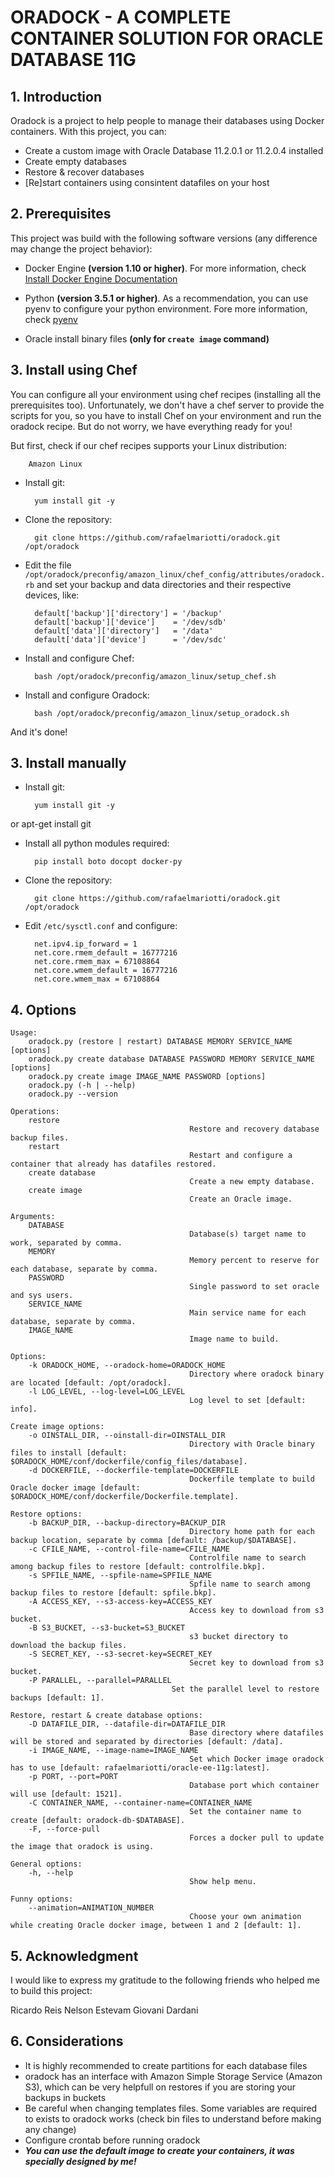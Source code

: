 # ORADOCK - A COMPLETE CONTAINER SOLUTION FOR ORACLE DATABASE 11G


## 1. Introduction

Oradock is a project to help people to manage their databases using Docker containers. With this project, you can:

* Create a custom image with Oracle Database 11.2.0.1 or 11.2.0.4 installed
* Create empty databases
* Restore & recover databases
* [Re]start containers using consintent datafiles on your host


## 2. Prerequisites

This project was build with the following software versions (any difference may change the project behavior):

* Docker Engine **(version 1.10 or higher)**. For more information, check [Install Docker Engine Documentation](https://docs.docker.com/engine/installation/)

* Python **(version 3.5.1 or higher)**. As a recommendation, you can use pyenv to configure your python environment. Fore more information, check [pyenv](https://github.com/yyuu/pyenv) 

* Oracle install binary files **(only for ``create image`` command)**

## 3. Install using Chef

You can configure all your environment using chef recipes (installing all the prerequisites too). Unfortunately, we don't have a chef server to provide the scripts for you, so you have to install Chef on your environment and run the oradock recipe. But do not worry, we have everything ready for you! 

But first, check if our chef recipes supports your Linux distribution:

		Amazon Linux

* Install git:

		yum install git -y

* Clone the repository:

        git clone https://github.com/rafaelmariotti/oradock.git /opt/oradock

* Edit the file ``/opt/oradock/preconfig/amazon_linux/chef_config/attributes/oradock.rb`` and set your backup and data directories and their respective devices, like:

		default['backup']['directory'] = '/backup'
		default['backup']['device']    = '/dev/sdb'
		default['data']['directory']   = '/data'
		default['data']['device']      = '/dev/sdc'

* Install and configure Chef:

		bash /opt/oradock/preconfig/amazon_linux/setup_chef.sh

* Install and configure Oradock:

		bash /opt/oradock/preconfig/amazon_linux/setup_oradock.sh

And it's done!

## 3. Install manually

* Install git:

        yum install git -y
or
        apt-get install git

* Install all python modules required:

        pip install boto docopt docker-py

* Clone the repository:

        git clone https://github.com/rafaelmariotti/oradock.git /opt/oradock

* Edit ``/etc/sysctl.conf`` and configure:

        net.ipv4.ip_forward = 1
        net.core.rmem_default = 16777216
        net.core.rmem_max = 67108864
        net.core.wmem_default = 16777216
        net.core.wmem_max = 67108864

## 4. Options

	Usage:
	    oradock.py (restore | restart) DATABASE MEMORY SERVICE_NAME [options]
	    oradock.py create database DATABASE PASSWORD MEMORY SERVICE_NAME [options]
	    oradock.py create image IMAGE_NAME PASSWORD [options]
	    oradock.py (-h | --help)
	    oradock.py --version

	Operations:
	    restore
	                                        Restore and recovery database backup files.
	    restart
	                                        Restart and configure a container that already has datafiles restored.
		create database
											Create a new empty database.
		create image
	                                        Create an Oracle image.

	Arguments:
	    DATABASE
	                                        Database(s) target name to work, separated by comma.
	    MEMORY
	                                        Memory percent to reserve for each database, separate by comma.
	    PASSWORD
	                                        Single password to set oracle and sys users.
	    SERVICE_NAME
	                                        Main service name for each database, separate by comma.
	    IMAGE_NAME
	                                        Image name to build.
	
	Options:
	    -k ORADOCK_HOME, --oradock-home=ORADOCK_HOME
	                                        Directory where oradock binary are located [default: /opt/oradock].
	    -l LOG_LEVEL, --log-level=LOG_LEVEL
	                                        Log level to set [default: info].
	
	Create image options:
	    -o OINSTALL_DIR, --oinstall-dir=OINSTALL_DIR
	                                        Directory with Oracle binary files to install [default: $ORADOCK_HOME/conf/dockerfile/config_files/database].
	    -d DOCKERFILE, --dockerfile-template=DOCKERFILE
	                                        Dockerfile template to build Oracle docker image [default: $ORADOCK_HOME/conf/dockerfile/Dockerfile.template].
	
	Restore options:
	    -b BACKUP_DIR, --backup-directory=BACKUP_DIR
	                                        Directory home path for each backup location, separate by comma [default: /backup/$DATABASE].
	    -c CFILE_NAME, --control-file-name=CFILE_NAME
	                                        Controlfile name to search among backup files to restore [default: controlfile.bkp].
	    -s SPFILE_NAME, --spfile-name=SPFILE_NAME
	                                        Spfile name to search among backup files to restore [default: spfile.bkp].
	    -A ACCESS_KEY, --s3-access-key=ACCESS_KEY
	                                        Access key to download from s3 bucket.
	    -B S3_BUCKET, --s3-bucket=S3_BUCKET
	                                        s3 bucket directory to download the backup files.
	    -S SECRET_KEY, --s3-secret-key=SECRET_KEY
	                                        Secret key to download from s3 bucket.
		-P PARALLEL, --parallel=PARALLEL
                                        Set the parallel level to restore backups [default: 1].
	
	Restore, restart & create database options:
	    -D DATAFILE_DIR, --datafile-dir=DATAFILE_DIR
	                                        Base directory where datafiles will be stored and separated by directories [default: /data].
	    -i IMAGE_NAME, --image-name=IMAGE_NAME
	                                        Set which Docker image oradock has to use [default: rafaelmariotti/oracle-ee-11g:latest].
	    -p PORT, --port=PORT
	                                        Database port which container will use [default: 1521].
	    -C CONTAINER_NAME, --container-name=CONTAINER_NAME
	                                        Set the container name to create [default: oradock-db-$DATABASE].
	    -F, --force-pull
	                                        Forces a docker pull to update the image that oradock is using.
	
	General options:
	    -h, --help
	                                        Show help menu.
	
	Funny options:
	    --animation=ANIMATION_NUMBER
	                                        Choose your own animation while creating Oracle docker image, between 1 and 2 [default: 1].

## 5. Acknowledgment

I would like to express my gratitude to the following friends who helped me to build this project:

Ricardo Reis
Nelson Estevam
Giovani Dardani

## 6. Considerations

* It is highly recommended to create partitions for each database files
* oradock has an interface with Amazon Simple Storage Service (Amazon S3), which can be very helpfull on restores if you are storing your backups in buckets
* Be careful when changing templates files. Some variables are required to exists to oradock works (check bin files to understand before making any change)
* Configure crontab before running oradock
* _**You can use the default image to create your containers, it was specially designed by me!**_
